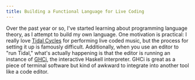 ```yaml
---
title: Building a Functional Language for Live Coding
---
```


Over the past year or so, I've started learning about programming language theory, as I attempt to build my own language. One motivation is practical: I really love [Tidal Cycles](https://tidalcycles.org/) for performing live coded music, but the process for setting it up is famously difficult. Additionally, when you use an editor to "run Tidal," what's actually happening is that the editor is running an instance of [GHCi](https://downloads.haskell.org/ghc/latest/docs/users_guide/ghci.html), the interactive Haskell interpreter. GHCi is great as a piece of terminal software but kind of awkward to integrate into another tool like a code editor.

